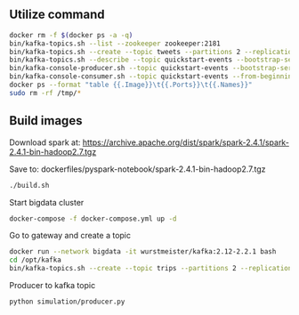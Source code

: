 Utilize command
---
```bash
docker rm -f $(docker ps -a -q)
bin/kafka-topics.sh --list --zookeeper zookeeper:2181
bin/kafka-topics.sh --create --topic tweets --partitions 2 --replication-factor 1 --bootstrap-server localhost:9092,kafka:9093
bin/kafka-topics.sh --describe --topic quickstart-events --bootstrap-server localhost:9092
bin/kafka-console-producer.sh --topic quickstart-events --bootstrap-server localhost:9092
bin/kafka-console-consumer.sh --topic quickstart-events --from-beginning --bootstrap-server localhost:9092
docker ps --format "table {{.Image}}\t{{.Ports}}\t{{.Names}}"
sudo rm -rf /tmp/*
```
Build images
---
Download spark at: https://archive.apache.org/dist/spark/spark-2.4.1/spark-2.4.1-bin-hadoop2.7.tgz

Save to: dockerfiles/pyspark-notebook/spark-2.4.1-bin-hadoop2.7.tgz
```bash
./build.sh
```
Start bigdata cluster
```bash
docker-compose -f docker-compose.yml up -d
```
Go to gateway and create a topic
```bash
docker run --network bigdata -it wurstmeister/kafka:2.12-2.2.1 bash
cd /opt/kafka
bin/kafka-topics.sh --create --topic trips --partitions 2 --replication-factor 2 --bootstrap-server localhost:9092,kafka-broker-1:9093,localhost:9094,kafka-broker-2:9093
```
Producer to kafka topic
```bash
python simulation/producer.py
```